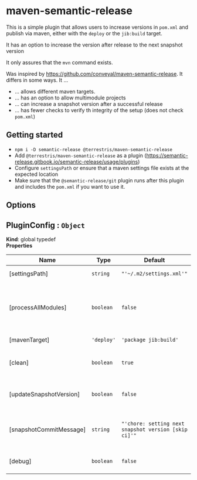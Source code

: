 # maven-semantic-release

This is a simple plugin that allows users to increase versions in `pom.xml` and publish via maven, either with the `deploy` or the `jib:build` target. 

It has an option to increase the version after release to the next snapshot version

It only assures that the `mvn` command exists.

Was inspired by https://github.com/conveyal/maven-semantic-release. It differs in some ways. It …
* … allows different maven targets.
* … has an option to allow multimodule projects
* … can increase a snapshot version after a successful release
* … has fewer checks to verify th integrity of the setup (does not check `pom.xml`)

## Getting started

* `npm i -D semantic-release @terrestris/maven-semantic-release`
* Add `@terrestris/maven-semantic-release` as a plugin (https://semantic-release.gitbook.io/semantic-release/usage/plugins)
* Configure `settingsPath` or ensure that a maven settings file exists at the expected location
* Make sure that the `@semantic-release/git` plugin runs after this plugin and includes the `pom.xml` if you want to use it.

## Options

<!-- AUTO_GENERATED_OPTIONS -->
<a name="PluginConfig"></a>

## PluginConfig : <code>Object</code>
**Kind**: global typedef  
**Properties**

| Name | Type | Default | Description |
| --- | --- | --- | --- |
| [settingsPath] | <code>string</code> | <code>&quot;&#x27;~/.m2/settings.xml&#x27;&quot;</code> | Path to a maven settings file. |
| [processAllModules] | <code>boolean</code> | <code>false</code> | This sets the `processAllModules` option for the `versions:set` target. It is useful for multimodule projects. |
| [mavenTarget] | <code>&#x27;deploy&#x27;</code> | <code>&#x27;package jib:build&#x27;</code> | <code>&#x27;deploy jib:build&#x27;</code> | <code>&#x27;deploy&#x27;</code> | This determines which mvn targets are used to publish. |
| [clean] | <code>boolean</code> | <code>true</code> | Whether the `clean` target will be applied before publishing. |
| [updateSnapshotVersion] | <code>boolean</code> | <code>false</code> | Whether a new snapshot version should be set after releasing. |
| [snapshotCommitMessage] | <code>string</code> | <code>&quot;&#x27;chore: setting next snapshot version [skip ci]&#x27;&quot;</code> | The commit message used if a new snapshot version should be created. |
| [debug] | <code>boolean</code> | <code>false</code> | Sets the `-X` option for all maven calls. |
<!-- AUTO_GENERATED_OPTIONS -->
